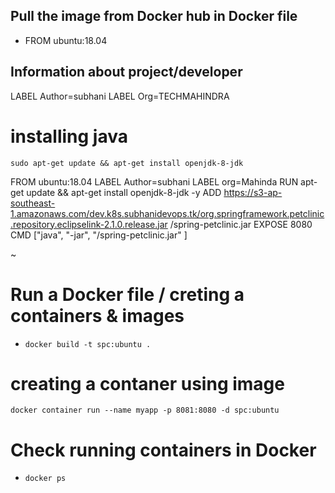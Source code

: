 ## Pull the image from Docker hub in Docker file
* FROM ubuntu:18.04
## Information about project/developer
LABEL Author=subhani
LABEL Org=TECHMAHINDRA
# installing java
``` sudo apt-get update && apt-get install openjdk-8-jdk ```

FROM ubuntu:18.04
LABEL Author=subhani
LABEL org=Mahinda
RUN apt-get update && apt-get install openjdk-8-jdk -y
ADD https://s3-ap-southeast-1.amazonaws.com/dev.k8s.subhanidevops.tk/org.springframework.petclinic.repository.eclipselink-2.1.0.release.jar  /spring-petclinic.jar
EXPOSE 8080
CMD ["java", "-jar", "/spring-petclinic.jar" ]

~

# Run a Docker file / creting a containers & images
 * ``` docker build -t spc:ubuntu . ```
 # creating a contaner using image
 ``` docker container run --name myapp -p 8081:8080 -d spc:ubuntu ```
 # Check running containers in Docker 
 * ``` docker ps ```